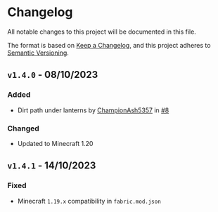 # Changelog

All notable changes to this project will be documented in this file.

The format is based on [Keep a Changelog](https://keepachangelog.com/en/1.0.0/),
and this project adheres to [Semantic Versioning](https://semver.org/spec/v2.0.0.html).

## `v1.4.0` - 08/10/2023

### Added

- Dirt path under lanterns by [ChampionAsh5357](https://github.com/ChampionAsh5357) in [#8](https://github.com/Steveplays28/pathunderfencegates/pull/8)

### Changed

- Updated to Minecraft 1.20

## `v1.4.1` - 14/10/2023

### Fixed

- Minecraft `1.19.x` compatibility in `fabric.mod.json`
